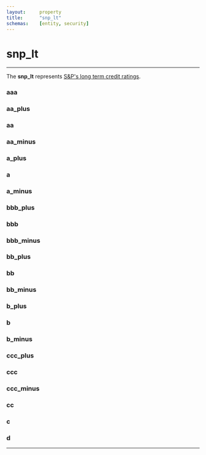 ```yaml
---
layout:     property
title:      "snp_lt"
schemas:    [entity, security]
---
```


# snp_lt

---

The **snp_lt** represents [S&P's long term credit ratings](https://en.wikipedia.org/wiki/S%26P_Global_Ratings#Long-term_credit_ratings).


### aaa

### aa_plus

### aa

### aa_minus

### a_plus

### a

### a_minus

### bbb_plus

### bbb

### bbb_minus

### bb_plus

### bb

### bb_minus

### b_plus

### b

### b_minus

### ccc_plus

### ccc

### ccc_minus

### cc

### c

### d


---
